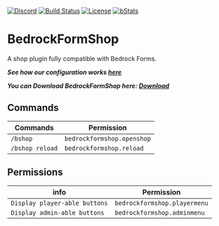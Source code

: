 [![Discord](https://img.shields.io/discord/853331530004299807?color=7289da&label=discord&logo=discord&logoColor=white)](https://discord.gg/M2SvqCu4e9)
[![Build Status](https://ci.kejonamc.dev/job/BedrockFormShop/job/master/badge/icon)](https://ci.kejonamc.dev/job/BedrockFormShop/job/master)
[![License](https://img.shields.io/badge/License-GPL-orange)](https://github.com/kejonaMC/BedrockFormShop/blob/master/License)
[![bStats](https://img.shields.io/badge/bStats-click%20me-yellow)](https://bstats.org/plugin/bungeecord/GeyserUpdater/16668)

# BedrockFormShop
A shop plugin fully compatible with Bedrock Forms.

_**See how our configuration works [here](https://github.com/kejonaMC/BedrockFormShop/wiki)**_

_**You can Download BedrockFormShop here: [Download](https://ci.kejonamc.dev/job/BedrockFormShop/job/master/)**_

## Commands

| Commands | Permission |
| --- | --- |
| `/bshop` | `bedrockformshop.openshop` |
| `/bshop reload` | `bedrockformshop.reload` |

## Permissions

| info | Permission |
| --- | --- |
| `Display player-able buttons` | `bedrockformshop.playermenu` |
| `Display admin-able buttons` | `bedrockformshop.adminmenu` |

